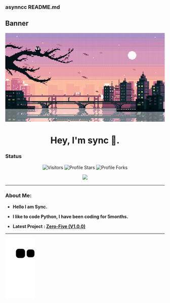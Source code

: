  ### asynncc README.md
  ## Banner
![Banner](https://github.com/asynncc/asynncc/blob/main/Config%20File%20Banner%20Upload.gif)

<h1 align="center">Hey, I'm sync 👋.</h1>

### Status
<p align="center"><img src="https://gpvc.arturio.dev/asynncc" alt="Visitors"></a>
<img src="https://img.shields.io/badge/dynamic/json?&label=Total%20Stars&color=bb2527&style=flat&style=for-the-badge&query=%24.stars&url=https://api.github-star-counter.workers.dev/user/asynncc" alt="Profile Stars"></a>
<img src="https://img.shields.io/badge/dynamic/json?&label=Total%20Forks&color=bb2527&style=flat&style=for-the-badge&query=%24.forks&url=https://api.github-star-counter.workers.dev/user/asynncc" alt="Profile Forks"></a>
<p align="center">  
<img src="https://github-readme-stats.vercel.app/api?username=asynncc&show_icons=true&theme=dark&count_private=true">
</p>

___
### About Me:
<p align="center">
  
* **Hello I am Sync.**

* **I like to code Python, I have been coding for 5months.**

* **Latest Project : [Zero-Five (V1.0.0)](https://github.com/asynncc/Zero-Five)**
</p>

___
<p align="center">
  
<img src="https://github.com/rafaballerini/rafaballerini/blob/output/github-contribution-grid-snake.svg" alt="sneke"></a>
</p>


